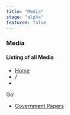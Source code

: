 ```yaml
---
title: "Media"
stage: "alpha"
featured: false
---
```


### Media

#### Listing of all Media

- [Home](https://www.gov.bb/)
- /
- <Media>

  
  

Go!

  
  

- [Government Papers](Media/government-papers)